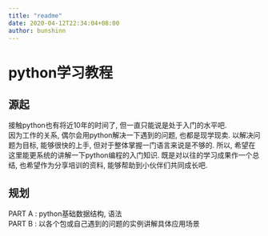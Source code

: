 ```yaml
---
title: "readme"
date: 2020-04-12T22:34:04+08:00
author: bunshinn
---
```

# python学习教程

## 源起
接触python也有将近10年的时间了, 但一直只能说是处于入门的水平吧.   
因为工作的关系, 偶尔会用python解决一下遇到的问题, 也都是现学现卖. 以解决问题为目标, 能够很快的上手, 但对于整体掌握一门语言来说是不够的. 所以, 希望在这里能更系统的讲解一下python编程的入门知识. 既是对以往的学习成果作一个总结, 也希望作为分享培训的资料, 能够帮助到小伙伴们共同成长吧.

## 规划
PART A : python基础数据结构, 语法  
PART B : 以各个包或自己遇到的问题的实例讲解具体应用场景